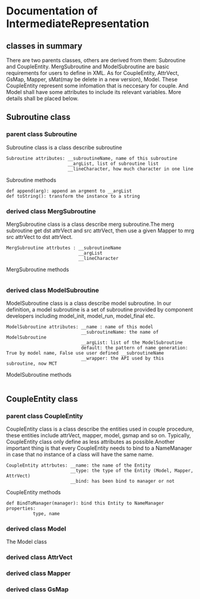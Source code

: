 # Documentation of IntermediateRepresentation

## classes in summary
There are two parents classes, others are derived from them: Subroutine and CoupleEntity. MergSubroutine and ModelSubroutine are basic requirements for users to define in XML. As for CoupleEntity, AttrVect, GsMap, Mapper, sMat(may be delete in a new version), Model. These CoupleEntity represent some infomation that is neccesary for couple. And Model shall have some attributes to include its relevant variables. More details shall be placed below.
## Subroutine class
### parent class Subroutine
Subroutine class is a class describe subroutine
```
Subroutine attributes: __subroutineName, name of this subroutine
                       __argList, list of subroutine list
                       __lineCharacter, how much character in one line
```
Subroutine methods
```
def append(arg): append an argment to __argList
def toString(): transform the instance to a string
```
### derived class MergSubroutine
MergSubroutine class is a class describe merg subroutine.The merg subroutine get dst attrVect and src attrVect, then use a given Mapper to mrg src attrVect to dst attrVect.
```
MergSubroutine attrbutes : __subroutineName
                           __argList
                           __lineCharacter
```
MergSubroutine methods
```
```
### derived class ModelSubroutine
ModelSubroutine class is a class describe model subroutine. In our definition, a model subroutine is a set of subroutine provided by component developers including model_init, model_run, model_final etc.
```
ModelSubroutine attributes: __name : name of this model
                            __subroutineName: the name of ModelSubroutine
                            __argList: list of the ModelSubroutine
                            default: the pattern of name generation: True by model name, False use user defined __subroutineName
                            __wrapper: the API used by this subroutine, now MCT
```
ModelSubroutine methods
```

```
## CoupleEntity class
### parent class CoupleEntity
CoupleEntity class is a class describe the entities used in couple procedure, these entities include attrVect, mapper, model, gsmap and so on. Typically, CoupleEntity class only define as less attributes as possible.Another important thing is that every CoupleEntity needs to bind to a NameManager in case that no instance of a class will have the same name.
```
CoupleEntity attrbutes: __name: the name of the Entity
                        __type: the type of the Entity (Model, Mapper, AttrVect)
                        __bind: has been bind to manager or not
```
CoupleEntity methods
```
def BindToManager(manager): bind this Entity to NameManager
properties:
          type, name
```
### derived class Model
The Model class 

### derived class AttrVect

### derived class Mapper

### derived class GsMap
